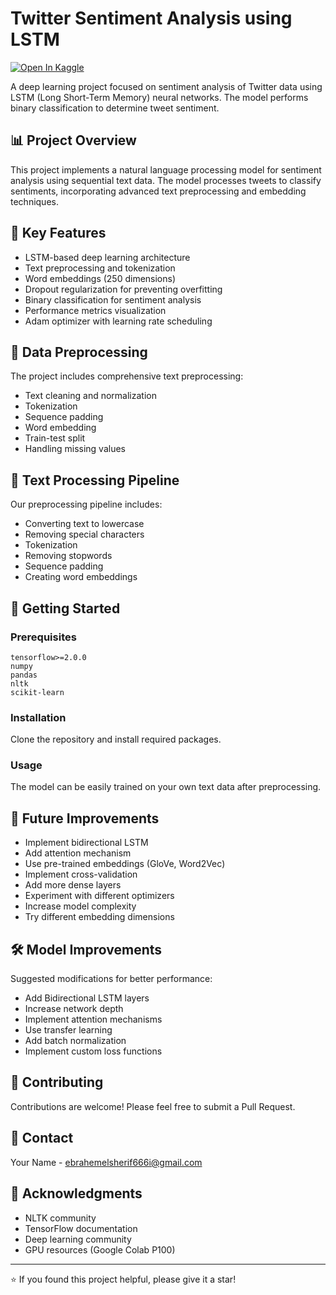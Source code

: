 # Twitter Sentiment Analysis using LSTM
[![Open In Kaggle](https://kaggle.com/static/images/open-in-kaggle.svg)](https://www.kaggle.com/code/ebrahem/tweets-sentiment-analysis-using-lstm/)


A deep learning project focused on sentiment analysis of Twitter data using LSTM (Long Short-Term Memory) neural networks. The model performs binary classification to determine tweet sentiment.

## 📊 Project Overview

This project implements a natural language processing model for sentiment analysis using sequential text data. The model processes tweets to classify sentiments, incorporating advanced text preprocessing and embedding techniques.

## 🔑 Key Features

- LSTM-based deep learning architecture
- Text preprocessing and tokenization
- Word embeddings (250 dimensions)
- Dropout regularization for preventing overfitting
- Binary classification for sentiment analysis
- Performance metrics visualization
- Adam optimizer with learning rate scheduling
<!-- 
## 📈 Model Architecture

The model uses a sequential architecture with:
- Embedding layer (250 dimensions)
- Dropout layers (0.2)
- LSTM layer (196 units)
- Dense layer with sigmoid activation
- Binary cross-entropy loss function

## 📊 Performance Metrics

- Training Accuracy: 0.50
- Validation Accuracy: 0.49
- Training Loss: 0.6932
- Validation Loss: 0.6932 -->

## 🔧 Data Preprocessing

The project includes comprehensive text preprocessing:
- Text cleaning and normalization
- Tokenization
- Sequence padding
- Word embedding
- Train-test split
- Handling missing values

## 📝 Text Processing Pipeline

Our preprocessing pipeline includes:
- Converting text to lowercase
- Removing special characters
- Tokenization
- Removing stopwords
- Sequence padding
- Creating word embeddings

## 🚀 Getting Started

### Prerequisites
```
tensorflow>=2.0.0
numpy
pandas
nltk
scikit-learn
```

### Installation
Clone the repository and install required packages.

### Usage
The model can be easily trained on your own text data after preprocessing.
<!-- 
## 📊 Results Visualization

The project includes visualization tools for:
- Training/Validation accuracy curves
- Loss curves
- Confusion matrix
- - ROC curve    -->

## 🔄 Future Improvements

- Implement bidirectional LSTM
- Add attention mechanism
- Use pre-trained embeddings (GloVe, Word2Vec)
- Implement cross-validation
- Add more dense layers
- Experiment with different optimizers
- Increase model complexity
- Try different embedding dimensions

## 🛠️ Model Improvements

Suggested modifications for better performance:
- Add Bidirectional LSTM layers
- Increase network depth
- Implement attention mechanisms
- Use transfer learning
- Add batch normalization
- Implement custom loss functions

## 🤝 Contributing

Contributions are welcome! Please feel free to submit a Pull Request.

## 📧 Contact

Your Name - ebrahemelsherif666i@gmail.com

## 🙏 Acknowledgments

- NLTK community
- TensorFlow documentation
- Deep learning community
- GPU resources (Google Colab P100)

---
⭐️ If you found this project helpful, please give it a star!
